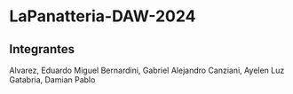 # LaPanatteria-DAW-2024

## Integrantes
Alvarez, Eduardo Miguel
Bernardini, Gabriel Alejandro
Canziani, Ayelen Luz
Gatabria, Damian Pablo
